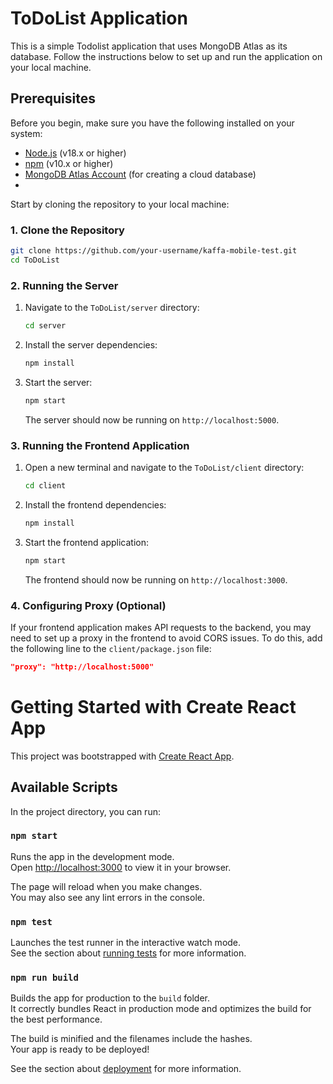 # ToDoList Application

This is a simple Todolist application that uses MongoDB Atlas as its database. Follow the instructions below to set up and run the application on your local machine.

## Prerequisites

Before you begin, make sure you have the following installed on your system:

- [Node.js](https://nodejs.org/) (v18.x or higher)
- [npm](https://www.npmjs.com/get-npm) (v10.x or higher)
- [MongoDB Atlas Account](https://www.mongodb.com/cloud/atlas) (for creating a cloud database)
- 
Start by cloning the repository to your local machine:

### 1. Clone the Repository
```bash
git clone https://github.com/your-username/kaffa-mobile-test.git
cd ToDoList
```


### 2. Running the Server

1. Navigate to the `ToDoList/server` directory:

    ```bash
    cd server
    ```

2. Install the server dependencies:

    ```bash
    npm install
    ```

3. Start the server:

    ```bash
    npm start
    ```

   The server should now be running on `http://localhost:5000`.

### 3. Running the Frontend Application

1. Open a new terminal and navigate to the `ToDoList/client` directory:

    ```bash
    cd client
    ```

2. Install the frontend dependencies:

    ```bash
    npm install
    ```

3. Start the frontend application:

    ```bash
    npm start
    ```

   The frontend should now be running on `http://localhost:3000`.

### 4. Configuring Proxy (Optional)

If your frontend application makes API requests to the backend, you may need to set up a proxy in the frontend to avoid CORS issues. To do this, add the following line to the `client/package.json` file:

```json
"proxy": "http://localhost:5000"
```

# Getting Started with Create React App

This project was bootstrapped with [Create React App](https://github.com/facebook/create-react-app).

## Available Scripts

In the project directory, you can run:

### `npm start`

Runs the app in the development mode.\
Open [http://localhost:3000](http://localhost:3000) to view it in your browser.

The page will reload when you make changes.\
You may also see any lint errors in the console.

### `npm test`

Launches the test runner in the interactive watch mode.\
See the section about [running tests](https://facebook.github.io/create-react-app/docs/running-tests) for more information.

### `npm run build`

Builds the app for production to the `build` folder.\
It correctly bundles React in production mode and optimizes the build for the best performance.

The build is minified and the filenames include the hashes.\
Your app is ready to be deployed!

See the section about [deployment](https://facebook.github.io/create-react-app/docs/deployment) for more information.
